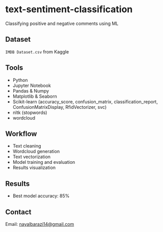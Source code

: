 # text-sentiment-classification
Classifying positive and negative comments using ML

## Dataset
`IMDB Dataset.csv` from Kaggle

## Tools
- Python
- Jupyter Notebook
- Pandas & Numpy
- Matplotlib & Seaborn
- Scikit-learn (accuracy_score, confusion_matrix, classification_report, ConfusionMatrixDisplay, RfidVectorizer, svc)
- nltk (stopwords)
- wordcloud

## Workflow
- Text cleaning
- Wordcloud generation
- Text vectorization
- Model training and evaluation
- Results visualization

## Results
- Best model accuracy: 85%

## Contact
Email: nayalbarazi14@gmail.com
